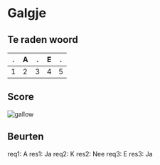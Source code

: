 # Galgje

## Te raden woord

|.|A|.|E|.|
|-|-|-|-|-|
|1|2|3|4|5|

## Score
![gallow](./images/2.png)

## Beurten
req1: A
res1: Ja
req2: K
res2: Nee
req3: E
res3: Ja